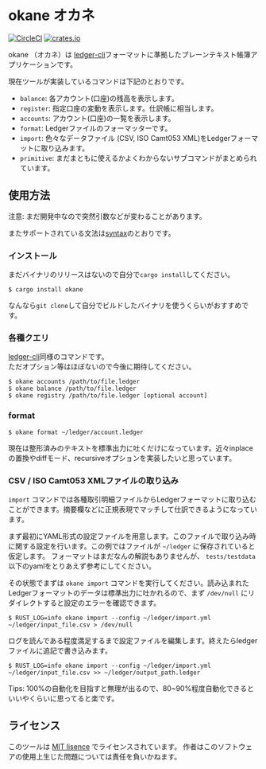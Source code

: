 # okane オカネ

[![CircleCI](https://circleci.com/gh/xkikeg/okane/tree/main.svg?style=svg)](https://circleci.com/gh/xkikeg/okane/tree/main)
[![crates.io](https://img.shields.io/crates/v/okane?style=flat-square)](https://crates.io/crates/okane)

okane （オカネ）は [ledger-cli][ledger official]フォーマットに準拠したプレーンテキスト帳簿アプリケーションです。

現在ツールが実装しているコマンドは下記のとおりです。
* `balance`: 各アカウント(口座)の残高を表示します。
* `register`: 指定口座の変動を表示します。仕訳帳に相当します。
* `accounts`: アカウント(口座)の一覧を表示します。
* `format`: Ledgerファイルのフォーマッターです。
* `import`: 色々なデータファイル (CSV, ISO Camt053 XML)をLedgerフォーマットに取り込みます。
* `primitive`: まだまともに使えるかよくわからないサブコマンドがまとめられています。

## 使用方法

注意: まだ開発中なので突然引数などが変わることがあります。

またサポートされている文法は[syntax](doc/syntax)のとおりです。

### インストール

まだバイナリのリリースはないので自分で`cargo install`してください。

```shell
$ cargo install okane
```

なんなら`git clone`して自分でビルドしたバイナリを使うくらいがおすすめです。

### 各種クエリ

[ledger-cli][ledger document]同様のコマンドです。\
ただオプション等はほぼないので今後に期待してください。

```shell
$ okane accounts /path/to/file.ledger
$ okane balance /path/to/file.ledger
$ okane registry /path/to/file.ledger [optional account]
```

### format

```shell
$ okane format ~/ledger/account.ledger
```

現在は整形済みのテキストを標準出力に吐くだけになっています。近々inplaceの置換やdiffモード、recursiveオプションを実装したいと思っています。

### CSV / ISO Camt053 XMLファイルの取り込み

`import` コマンドでは各種取引明細ファイルからLedgerフォーマットに取り込むことができます。摘要欄などに正規表現でマッチして仕訳できるようになっています。

まず最初にYAML形式の設定ファイルを用意します。このファイルで取り込み時に関する設定を行います。この例ではファイルが `~/ledger` に保存されていると仮定します。
フォーマットはまだなんの解説もありませんが、 `tests/testdata` 以下のyamlをとりあえず参考にしてください。

その状態でまずは `okane import` コマンドを実行してください。読み込まれたLedgerフォーマットのデータは標準出力に吐かれるので、まず `/dev/null` にリダイレクトすると設定のエラーを確認できます。

```shell
$ RUST_LOG=info okane import --config ~/ledger/import.yml ~/ledger/input_file.csv > /dev/null
```

ログを読んである程度満足するまで設定ファイルを編集します。終えたらledgerファイルに追記で書き込みます。

```shell
$ RUST_LOG=info okane import --config ~/ledger/import.yml ~/ledger/input_file.csv >> ~/ledger/output_path.ledger
```

Tips: 100%の自動化を目指すと無理が出るので、80~90%程度自動化できるといいやくらいに思ってると楽です。

## ライセンス

このツールは [MIT lisence](LICENSE) でライセンスされています。
作者はこのソフトウェアの使用上生じた問題については責任を負いかねます。

[ledger official]: https://github.com/ledger/ledger/
[ledger document]: https://ledger-cli.org/doc/ledger3.html
